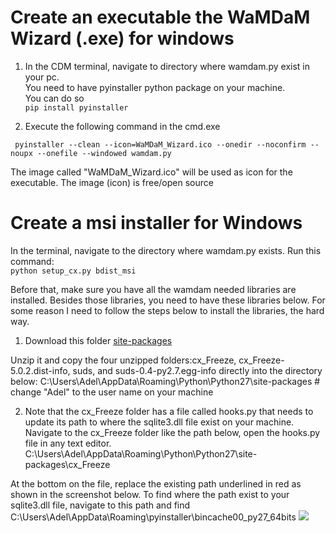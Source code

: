 # Create an executable the WaMDaM Wizard (.exe) for windows
 
1. In the CDM terminal, navigate to directory where wamdam.py exist in your pc.   
You need to have pyinstaller python package on your machine.  
You can do so  
```pip install pyinstaller```

2. Execute the following command in the cmd.exe 

``` pyinstaller --clean --icon=WaMDaM_Wizard.ico --onedir --noconfirm --noupx --onefile --windowed wamdam.py```

The image called "WaMDaM_Wizard.ico" will be used as icon for the executable. The image (icon) is free/open source

# Create a msi installer for Windows

In the terminal, navigate to the directory where wamdam.py exists. Run this command:   
```python setup_cx.py bdist_msi```


Before that, make sure you have all the wamdam needed libraries are installed. Besides those libraries, you need to have these libraries below. For some reason I need to follow the steps below to install the libraries, the hard way.

1. Download this folder [site-packages](https://github.com/WamdamProject/WaMDaM_Wizard/blob/master/src_1.0/site-packages.zip)

Unzip it and copy the four unzipped folders:cx_Freeze, cx_Freeze-5.0.2.dist-info, suds, and suds-0.4-py2.7.egg-info
directly into the directory below: 
C:\Users\Adel\AppData\Roaming\Python\Python27\site-packages    # change "Adel" to the user name on your machine

2. Note that the cx_Freeze folder has a file called hooks.py that needs to update its path to where the sqlite3.dll file exist on your machine.
Navigate to the cx_Freeze folder like the path below, open the hooks.py file in any text editor. 
C:\Users\Adel\AppData\Roaming\Python\Python27\site-packages\cx_Freeze

At the bottom on the file, replace the existing path underlined in red as shown in the screenshot below. To find where the path exist to your sqlite3.dll file, navigate to this path and find 
C:\Users\Adel\AppData\Roaming\pyinstaller\bincache00_py27_64bits
![](https://github.com/WamdamProject/WaMDaM_Wizard/blob/master/src_1.0/SqliteDDL_hooks_path.PNG)
